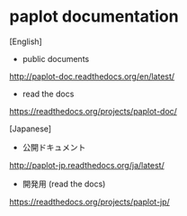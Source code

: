 # paplot documentation

[English]

 - public documents

http://paplot-doc.readthedocs.org/en/latest/

 - read the docs

https://readthedocs.org/projects/paplot-doc/

[Japanese]

 - 公開ドキュメント

http://paplot-jp.readthedocs.org/ja/latest/

 - 開発用 (read the docs)

https://readthedocs.org/projects/paplot-jp/

